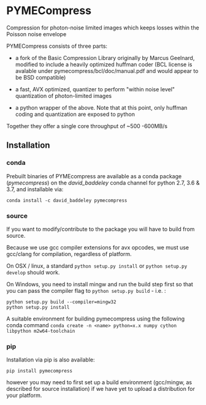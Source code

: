 # PYMECompress

Compression for photon-noise limited images which keeps losses within the Poisson noise envelope

PYMECompress consists of three parts: 

- a fork of the Basic Compression Library originally by Marcus Geelnard, 
modified to include a heavily optimized huffman coder (BCL license is avalable under pymecompress/bcl/doc/manual.pdf and would appear to be BSD compatible)

- a fast, AVX optimized, quantizer to perform "within noise level" quantization of photon-limited images

- a python wrapper of the above. Note that at this point, only huffman coding and quantization are exposed to python

Together they offer a single core throughput of ~500 -600MB/s


## Installation

### conda

Prebuilt binaries of PYMEcompress are available as a conda package (*pymecompress*) on the *david_baddeley* conda channel for python 2.7, 3.6 & 3.7, and installable via:

    conda install -c david_baddeley pymecompress

### source

If you want to modify/contribute to the package you will have to build from source.

Because we use gcc compiler extensions for avx opcodes, we must use gcc/clang for compilation, regardless of platform.

On OSX / linux, a standard `python setup.py install` or `python setup.py develop` should work.

On Windows, you need to install mingw and run the build step first so that you can pass the compiler flag to `python setup.py build` - i.e. :

    python setup.py build --compiler=mingw32
    python setup.py install


A suitable environment for building pymecompress using the following conda command `conda create -n <name> python=x.x numpy cython libpython m2w64-toolchain`

### pip

Installation via pip is also available:

    pip install pymecompress

however you may need to first set up a build environment (gcc/mingw, as
described for source installation) if we have yet to upload a distribution for your platform.

